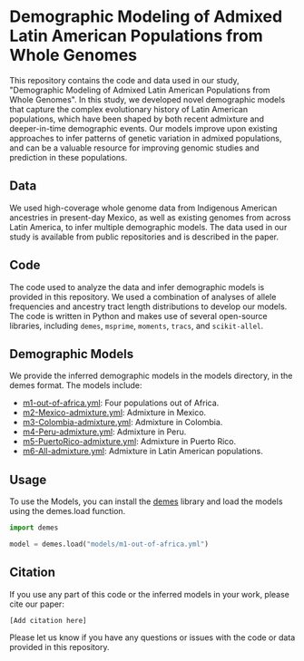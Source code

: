 # Demographic Modeling of Admixed Latin American Populations from Whole Genomes

This repository contains the code and data used in our study, "Demographic
Modeling of Admixed Latin American Populations from Whole Genomes". In this
study, we developed novel demographic models that capture the complex
evolutionary history of Latin American populations, which have been shaped by
both recent admixture and deeper-in-time demographic events. Our models improve
upon existing approaches to infer patterns of genetic variation in admixed
populations, and can be a valuable resource for improving genomic studies and
prediction in these populations.

## Data

We used high-coverage whole genome data from Indigenous American ancestries in
present-day Mexico, as well as existing genomes from across Latin America, to
infer multiple demographic models. The data used in our study is available from
public repositories and is described in the paper.


## Code

The code used to analyze the data and infer demographic models is provided in
this repository. We used a combination of analyses of allele frequencies and
ancestry tract length distributions to develop our models. The code is written
in Python and makes use of several open-source libraries, including `demes`,
`msprime`, `moments`, `tracs`, and `scikit-allel`.

## Demographic Models

We provide the inferred demographic models in the models directory, in the demes format. The models include:

- [m1-out-of-africa.yml](models/m1-out-of-africa.yml): Four populations out of Africa.
- [m2-Mexico-admixture.yml](models/m2-Mexico-admixture.yml): Admixture in Mexico.
- [m3-Colombia-admixture.yml](models/m3-Colombia-admixture.yml): Admixture in Colombia.
- [m4-Peru-admixture.yml](models/m4-Peru-admixture.yml): Admixture in Peru.
- [m5-PuertoRico-admixture.yml](models/m5-PuertoRico-admixture.yml): Admixture in Puerto Rico.
- [m6-All-admixture.yml](models/m6-All-admixture.yml): Admixture in Latin American populations.

## Usage

To use the Models, you can install the [demes](https://github.com/popsim-consortium/demes-python) library and load the models using the demes.load function.

```Python
import demes

model = demes.load("models/m1-out-of-africa.yml")
```

## Citation

If you use any part of this code or the inferred models in your work, please cite our paper:

```
[Add citation here]
```

Please let us know if you have any questions or issues with the code or data provided in this repository.


